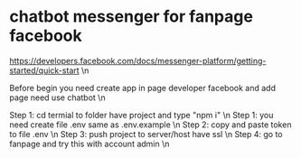 # chatbot messenger for fanpage facebook
https://developers.facebook.com/docs/messenger-platform/getting-started/quick-start \n

Before begin you need create app in page developer facebook and add page need use chatbot \n

Step 1: cd termial to folder have project and type "npm i" \n
Step 1: you need  create file .env same as .env.example \n
Step 2: copy and paste token to file .env \n
Step 3: push project to server/host have ssl \n
Step 4: go to fanpage and try this with account admin \n

